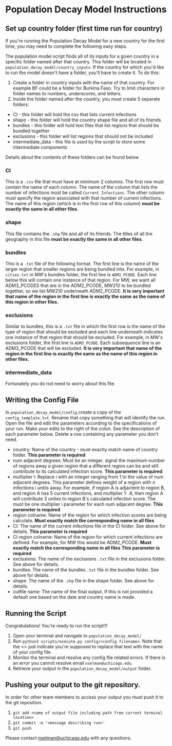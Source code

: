 # Population Decay Model Instructions

## Set up country folder (first time run for country)

If you're running the Population Decay Model for a new country for the first time, you may need to complete the following easy steps.

The population model script finds all of its inputs for a given country in a specific folder named after that country.  This folder will be located in ```population_decay_model/country_inputs```.  If the country for which you'd like to run the model doesn't have a folder, you'll have to create it.  To do this:

1. Create a folder in country inputs with the name of that country.  For example BF could be a folder for Burkina Faso.  Try to limit characters in folder names to numbers, underscores, and letters.
2. Inside the folder named after the country, you must create 5 separate folders:
  * CI - this folder will hold the csv that lists current infections
  * shape - this folder will hold the country shape file and all of its friends
  * bundles - this folder will hold text files that list regions that should be bundled together
  * exclusions - this folder will list regions that should not be included
  * intermediate_data - this file is used by the script to store some intermediate components
  
Details about the contents of these folders can be found below
  
### CI

This is a ```.csv``` file that must have at minimum 2 columns.  The first row must contain the name of each column.  The name of the column that lists the number of infections must be called ```Current Infections```.  The other column must specify the region associated with that number of current infections.  The name of this region (which is in the first row of this column) **must be exactly the same in all other files**.

### shape

This file contains the ```.shp``` file and all of its friends.  The titles of all the geography in this file **must be exactly the same in all other files**.

### bundles

This is a ```.txt``` file of the following format.  The first line is the name of the larger region that smaller regions are being bundled into.  For example, in ```cities.txt``` in MW's bundles folder, the first line is ```ADM2_PCODE```.  Each line below this will contain one instance of that region.  For MW, we want all ADM3_PCODES that are in the ADM2_PCODE, MW210 to be bundled together, so we list MW210 underneath ADM2_PCODE.  **It is very important that name of the region in the first line is exactly the same as the name of this region in other files.**

### exclusions

Similar to bundles, this is a ```.txt``` file in which the first row is the name of the type of region that should be excluded and each line underneath indicates one instance of that region that should be excluded.  For example, in MW's exclusions folder, the first line is ```ADM3_PCODE```.  Each subsequence line is an ADM3_PCODE that will be excluded.  **It is very important that name of the region in the first line is exactly the same as the name of this region in other files.**

### intermediate_data

Fortunately you do not need to worry about this file.


## Writing the Config File

In ```population_decay_model/config``` create a copy of the ```config_template.txt```.  Rename that copy something that will identify the run.  Open the file and edit the parameters according to the specifications of your run.  Make your edits to the right of the colon.  See the description of each parameter below.  Delete a row containing any parameter you don't need.

* country:  Name of the country - must exactly match name of country folder.  **This parameter is required**
* num adjacent degrees:  Must be an integer.  signal the maximum number of regions away a given region that a different region can be and still contribute to its calculated infection score.  **This parameter is required**
* multiplier i:  Replace i with an integer ranging from 1 to the value of num adjacent degrees.  This parameter defines weight of a region with n infections i untils away.  For example, if region A is adjactent to region B, and region A has 5 current infections, and multiplier 1: .6, then region A will contribute 3 unites to region B's calculated infection score.  The must be one multiplier i parameter for each num adjacent degree.  **This parameter is required**
* region colname:  Name of the region for which infection scores are being calculate.  **Must exactly match the corresponding name in all files**
* CI:  The name of the current infections file in the CI folder.  See above for details.    **This parameter is required**
* CI region colname: Name of the region for which current infections are defined.  For example, for MW this would be ADM2_PCODE.  **Must exactly match the corresponding name in all files**    **This parameter is required**
* exclusions:  The name of the exclusions ```.txt``` file in the exclusions folder.  See above for details.
* bundles:  The name of the bundles ```.txt``` file in the bundles folder.  See above for details.
* shape:  The name of the  ```.shp``` file in the shape folder.  See above for details.
* outfile name:  The name of the final output.  If this is not provided a default one based on the date and country name is made.

## Running the Script

Congratulations!  You're ready to run the script!!!

1. Open your terminal and navigate to ```population_decay_model/```
2. Run ```python3 scripts/execute.py config/<config filename>```.  Note that the <> just indicate you're supposed to replace that text with the name of your config file.
3. Monitor the terminal and resolve any config file related errors.  If there is an error you cannot resolve email ```nselman@uchicago.edu```.
4. Retrieve your output in the ```population_decay_model/output``` folder.

## Pushing your output to the git repository.

In order for other team members to access your output you must push it to the git reposition.

1. ```git add <name of output file including path from current terminal location>```
2. ```git commit -m '<message describing run>'```
3. ```git push```


Please contact nselman@uchicago.edu with any questions.
